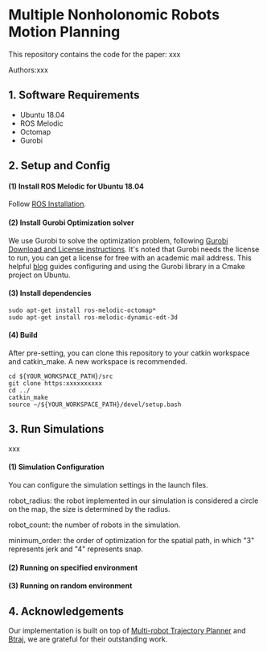 # Multiple Nonholonomic Robots Motion Planning

This repository contains the code for the paper:
xxx

Authors:xxx


## 1. Software Requirements
* Ubuntu 18.04
* ROS Melodic
* Octomap
* Gurobi

## 2. Setup and Config
#### (1) Install ROS Melodic for Ubuntu 18.04
Follow [ROS Installation](http://wiki.ros.org/ROS/Installation).

#### (2) Install Gurobi Optimization solver
We use Gurobi to solve the optimization problem, following [Gurobi Download and License instructions](https://www.gurobi.com/downloads/). It's noted that Gurobi needs the license to run, you can get a license for free with an academic mail address. This helpful [blog](https://blog.csdn.net/tuck_frump/article/details/130991493) guides configuring and using the Gurobi library in a Cmake project on Ubuntu.

#### (3) Install dependencies
```
sudo apt-get install ros-melodic-octomap*
sudo apt-get install ros-melodic-dynamic-edt-3d
```
#### (4) Build
After pre-setting, you can clone this repository to your catkin workspace and catkin_make. A new workspace is recommended.
```
cd ${YOUR_WORKSPACE_PATH}/src
git clone https:xxxxxxxxxx
cd ../
catkin_make
source ~/${YOUR_WORKSPACE_PATH}/devel/setup.bash
```

## 3. Run Simulations
xxx
#### (1) Simulation Configuration
You can configure the simulation settings in the launch files.

robot_radius: the robot implemented in our simulation is considered a circle on the map, the size is determined by the radius.

robot_count: the number of robots in the simulation.

minimum_order: the order of optimization for the spatial path, in which "3" represents jerk and "4" represents snap.



#### (2) Running on specified environment

#### (3) Running on random environment


## 4. Acknowledgements
Our implementation is built on top of [Multi-robot Trajectory Planner](https://github.com/LIJUNCHENG001/multi_robot_traj_planner) and [Btraj](https://github.com/HKUST-Aerial-Robotics/Btraj), we are grateful for their outstanding work.

